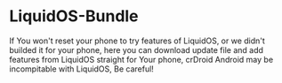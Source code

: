 # LiquidOS-Bundle
If You won't reset your phone to try features of LiquidOS, or we didn't builded it for your phone, here you can download update file and add features from LiquidOS straight for Your phone, crDroid Android may be incompitable with LiquidOS, Be careful!
